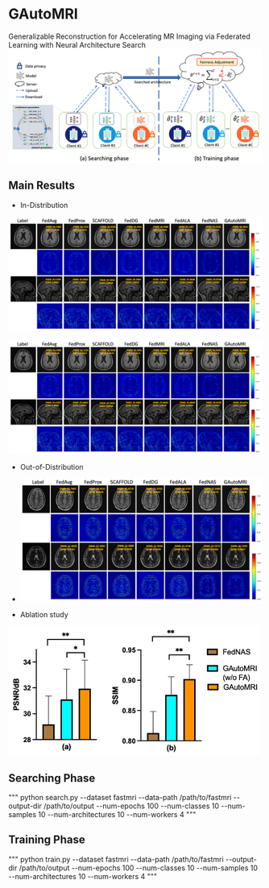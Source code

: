 # GAutoMRI

Generalizable Reconstruction for Accelerating MR Imaging via Federated Learning with Neural Architecture Search
![image](/assets/GAutoMRI.png)

## Main Results

- In-Distribution
<img src="/assets/In-Distribution.png" alt="Description" width="600">

![image](/assets/In-Distribution.png)

- Out-of-Distribution
- <img src="/assets/Out-of-Distribution.png" alt="Description" width="600">

- Ablation study
<img src="/assets/Ablation.jpeg" alt="Description" width="500">

## Searching Phase

"""
python search.py --dataset fastmri --data-path /path/to/fastmri --output-dir /path/to/output --num-epochs 100 --num-classes 10 --num-samples 10 --num-architectures 10 --num-workers 4
"""

## Training Phase

"""
python train.py --dataset fastmri --data-path /path/to/fastmri --output-dir /path/to/output --num-epochs 100 --num-classes 10 --num-samples 10 --num-architectures 10 --num-workers 4
"""
